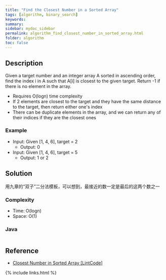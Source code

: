 ```yaml
---
title: "Find the Closest Number in a Sorted Array"
tags: [algorithm, binary_search]
keywords:
summary:
sidebar: mydoc_sidebar
permalink: algorithm_find_closest_number_in_sorted_array.html
folder: algorithm
toc: false
---
```


## Description
Given a target number and an integer array A sorted in ascending order, find the index i in A such that A[i] is closest to the given target.
Return -1 if there is no element in the array.
* Requires O(logn) time complexity
* If 2 elements are closest to the target and they have the same distance to the target, then return either one's index
* There can be duplicate elements in the array, and we can return any of their indices if they are the closest ones

### Example
* Input: Given [1, 4, 6], target = 2
  * Output: 0
* Input: Given [1, 4, 6], target = 5
  * Output: 1 or 2

## Solution
用九章的“双子”二分法模板，可以想到，最接近的数一定是最后的这两个数之一

### Complexity
* Time: O(logn)
* Space: O(1)

### Java
```java


```

## Reference
* [Closest Number in Sorted Array [LintCode]](https://www.lintcode.com/problem/closest-number-in-sorted-array/)

{% include links.html %}
